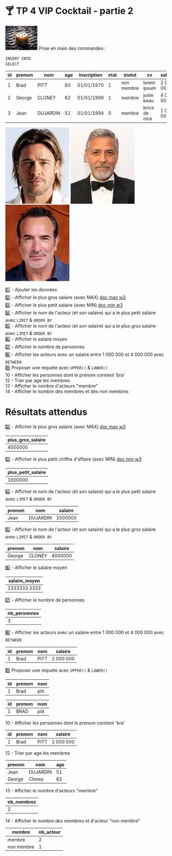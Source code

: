 # :cocktail: TP 4 VIP Cocktail - partie 2
<img src="../../img/four.webp" width="100"> 
Prise en main des commandes :  
  
<code>INSERT INTO</code>    
<code>SELECT</code>    
   
| id | prenom | nom | age | inscription | etat | statut | cv | salaire |
|---|---|---|---|---|---|---|---|---|
| 1 | Brad | PITT | 60 | 01/01/1970 | 1 | non membre | lorem ipsum | 2 000 000 |
| 2 | George | CLONEY | 62 | 01/01/1999 | 1 | membre  | juste beau | 4 000 000 |
| 3 | Jean | DUJARDIN | 51 | 01/01/1994 | 0 | membre | brice de nice | 1 000 000 |
    
![brad](../../img/03/brad.webp)
![george](../../img/03/george.webp)
![jean](../../img/03/jean.webp)

:one: - Ajouter les données        
:two: - Afficher le plus gros salaire (avec MAX)  [doc max w3](https://www.w3schools.com/sql/func_mysql_max.asp)    
:three: - Afficher le plus petit salaire (avec MIN)  [doc min w3](https://www.w3schools.com/sql/func_mysql_min.asp)      
:four: - Afficher le nom de l'acteur (et son salaire) qui a le plus petit salaire avec <code>LIMIT</code> & <code>ORDER BY</code>  
:five: - Afficher le nom de l'acteur (et son salaire) qui a le plus gros salaire avec <code>LIMIT</code> & <code>ORDER BY</code>   
:six: - Afficher le salaire moyen  
:seven: - Afficher le nombre de personnes  
:eight: - Afficher les acteurs avec un salaire entre 1 000 000 et 4 000 000 avec <code>BETWEEN</code>  
:nine: Proposer une requete avec  <code>UPPER()</code> & <code>LOWER()</code>  
10 - Afficher les personnes dont le prenom contient 'bra'  
12 - Trier par age les membres  
13 - Afficher le nombre d'acteurs "membre"   
14 - Afficher le nombre des membres et  des non membres  

# Résultats attendus

:two: - Afficher le plus gros salaire (avec MAX)  [doc max w3](https://www.w3schools.com/sql/func_mysql_max.asp)    
  
| plus_gros_salaire |
|---|
| 4000000 |
  
:three: - Afficher le plus petit chiffre d'affaire (avec MIN)  [doc min w3](https://www.w3schools.com/sql/func_mysql_min.asp) 
   
| plus_petit_salaire |
|---|
| 1000000 |
  
:four: - Afficher le nom de l'acteur (et son salaire) qui a le plus petit salaire avec <code>LIMIT</code> & <code>ORDER BY</code>
    
| prenom | nom | salaire |
|---|---|---|
| Jean | DUJARDIN | 1000000 |
  
:five: - Afficher le nom de l'acteur (et son salaire) qui a le plus gros salaire avec <code>LIMIT</code> & <code>ORDER BY</code>
  
| prenom | nom | salaire |
|---|---|---|
| George | CLONEY | 4000000 |
     
:six: - Afficher le salaire moyen
  
| salaire_moyen |
|---|
| 2333333.3333 |   
  
:seven: - Afficher le nombre de personnes  
  
| nb_personnes |
|---|
| 3 | 
  
:eight: - Afficher les acteurs avec un salaire entre 1 000 000 et 4 000 000 avec <code>BETWEEN</code>
  
| id | prenom | nom | salaire |
|---|---|---|---|
| 1 | Brad | PITT | 2 000 000 |
  
:nine: Proposer une requete avec  <code>UPPER()</code> & <code>LOWER()</code> 
  
| id | prenom | nom |
|---|---|---|
| 1 | Brad | pitt | 


| id | prenom | nom |
|---|---|---|
| 1 | BRAD | pitt | 


10 - Afficher les personnes dont le prenom contient 'bra'  
  
| id | prenom | nom | salaire |
|---|---|---|---|
| 1 | Brad | PITT | 2 000 000 |
   
12 - Trier par age les membres 
   
| prenom | nom | age |
|---|---|---|
| Jean | DUJARDIN | 51 |
| George | Cloney | 62 |
  
13 - Afficher le nombre d'acteurs "membre" 
  
| nb_membres |
|---|
| 2 | 
  
14 - Afficher le nombre des membres et  d'acteur "non membre"
   
| membre | nb_acteur| 
|---|---|
| membre | 2 |  
| non membre | 1 | 
  